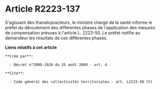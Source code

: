 # Article R2223-137

S'agissant des thanatopracteurs, le ministre chargé de la santé informe le préfet du déroulement des différentes phases de
l'application des mesures de compensation prévues à l'article L. 2223-50. Le préfet notifie au demandeur les résultats de ces
différentes phases.

**Liens relatifs à cet article**

	**Créé par**:

	  - Décret n°2009-1020 du 25 août 2009 - art. 4

	**Cite**:

	  - Code général des collectivités territoriales - art. L2223-50 (V)
